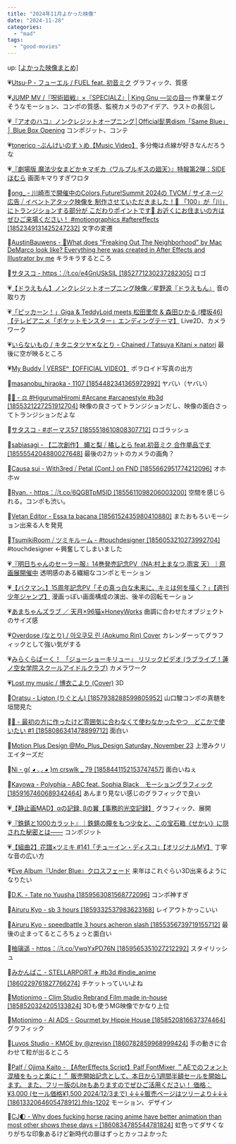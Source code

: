 ```yaml
---
title: "2024年11月よかった映像"
date: "2024-11-28"
categories: 
  - "mad"
tags: 
  - "good-movies"
---
```


<!--more-->

up: [\[よかった映像まとめ\]](/blog/2023-07-21-good-movies)

💗[Utsu-P - フューエル / FUEL feat. 初音ミク](https://youtu.be/n9xeDxXE4Jc) グラフィック、質感

💗[JUMP MV /『呪術廻戦』×『SPECIALZ』| King Gnu ―災の目―](https://youtu.be/ScRGVhBBqM8) 作業量エグそうなモーション、コンポの質感、監視カメラのアイデア、ラストの長回し

💗[『アオのハコ』ノンクレジットオープニング│Official髭男dism「Same Blue」│ Blue Box Opening](https://youtu.be/d0jg9hNHqn8) コンポジット、コンテ

💗[tonerico -ぶんけいのすゝめ【Music Video】](https://youtu.be/js7ihPc69GA) 多分俺は点線が好きなんだろうな

💗[『劇場版 魔法少女まどか☆マギカ〈ワルプルギスの廻天〉』特報第2弾：SIDEほむら](https://youtu.be/cFhiaRoBCZE) 画面キマりすぎワロタ

💙[ong\_ - 川崎市で開催中のColors,Future!Summit 2024の TVCM ⧸ サイネージ広告 ⧸ イベントアタック映像を 制作させていただきました！🌷 「100」が「川」にトランジションする部分が こだわりポイントです🧐 お近くにお住まいの方はぜひご来場ください！ #motiongraphics #aftereffects \[1852349131425247232\]](https://x.com/i/status/1852640038951231525) 文字の変遷

💙[AustinBauwens - 🧻What does “Freaking Out The Neighborhood” by Mac DeMarco look like? Everything here was created in After Effects and Illustrator by me](https://x.com/i/status/1853223410102337975) キラキラするところ

💙[サタスコ - https：⧸⧸t.co⧸e4GnUSkSlL \[1852771230237282305\]](https://x.com/i/status/1853029356727423460) ロゴ

💗[【ドラえもん】ノンクレジットオープニング映像／星野源『ドラえもん』](https://youtu.be/Wt5AhyH6BRE) 音の取り方

💗[「ピッカーン！」Giga &amp; TeddyLoid meets 松田里奈 &amp; 森田ひかる (櫻坂46)【テレビアニメ「ポケットモンスター」エンディングテーマ】](https://youtu.be/eANBF5s-ebY) Live2D、カメラワーク

💗[いらないもの / キタニタツヤ✕なとり - Chained / Tatsuya Kitani × natori](https://youtu.be/iO4YnxDHnig) 最後に空が映るところ

💗[My Buddy | VERSEⁿ【OFFICIAL VIDEO】](https://youtu.be/zCnDD2cVgDQ) ポラロイド写真の出方

💙[masanobu\_hiraoka - 1107 \[1854482341365972992\]](https://x.com/i/status/1854482362115211334) ヤバい（ヤバい）

💙[🍥 - ⚖️ #HigurumaHiromi #Arcane #arcanestyle #b3d \[1855321227251912704\]](https://x.com/i/status/1855322115127263743) 映像の良さってトランジションだし、映像の面白さってトランジションだよな

💙[サタスコ - #ボーマス57 \[1855518610808307712\]](https://x.com/i/status/1855550970341781977) ロゴラッシュ

💙[sabiasagi - 【二次創作】 蠅と梨 ⧸ 橘しとら feat.初音ミク 合作単品です \[1855554204880027648\]](https://x.com/i/status/1855554415148597327) 最後の2カットのカメラの画角？

💙[Causa sui - With3red ⧸ Petal (Cont.) on FND \[1855662951774212096\]](https://x.com/i/status/1855664678887993807) オホホｗ

💙[Ryan. - https：⧸⧸t.co⧸6QGBTpM5ID \[1855611098206003200\]](https://x.com/i/status/1855611123493417106) 空間を感じられる。コンポも渋い。

💙[Vetan Editor - Essa ta bacana \[1856152435980410880\]](https://x.com/i/status/1856152448370381105) またおもろいモーション出来る人を発見

💙[TsumikiRoom ⧸ ツミキルーム - #touchdesigner \[1856053210273992704\]](https://x.com/i/status/1856053497747386551) #touchdesigner ←興奮してしまいました

💗[『明日ちゃんのセーラー服』14巻発売記念PV（NA:村上まなつ,雨宮 天）｜原画展開催中](https://youtu.be/xo_Ofj6wwbQ) 透明感のある繊細なコンポとモーション

💗[【バクマン。】15周年記念PV「その真っ白な未来に、キミは何を描く？」【週刊少年ジャンプ】](https://youtu.be/DwPrNh_ygck) 漫画っぽい画面構成の演出、後半の回転モーション

💗[あまちゃんズラブ ／ 天月×96猫×HoneyWorks](https://youtu.be/9GcJpc2EFCg) 曲調に合わせたオブジェクトのサイズ感

💗[Overdose (なとり) / 아오쿠모 린 (Aokumo Rin) Cover](https://youtu.be/pM8_wnJ7JsE) カレンダーってグラフィックとして強い気がする

💗[みらくらぱーく！ 「ジョーショーキリュー」 リリックビデオ (ラブライブ！蓮ノ空女学院スクールアイドルクラブ)](https://youtu.be/r6lgUO9C3W0) カメラワーク

💗[Lost my music / 博衣こより (Cover)](https://youtu.be/sQ2FIGZMQ9U) 3D

💙[Oratsu - Ligton (りぐとん) \[1857938288599805952\]](https://x.com/i/status/1857938340332318854) 山口駿コンポの真髄を垣間見た

💙[🐙 - 最初の方に作ったけど雰囲気に合わなくて使わなかったやつ　どこかで使いたい #1 \[1858086341478899712\]](https://x.com/i/status/1858086372378313136) 面白い

💙[Motion Plus Design @Mo\_Plus\_Design Saturday, November 23](https://x.com/i/status/1858573570256839013) 上澄みクリエイターズだ

💙[Ni - g{ ◕ ◡ ◕ }m crswlk \_ 79 \[1858441152153747457\]](https://x.com/i/status/1858441319187632302) 面白いねぇ

💙[Kayowa - Polyphia - ABC feat. Sophia Black　モーショングラフィック \[1859167460689342464\]](https://x.com/i/status/1859167481241411856) あんまり見ない感じのグラフィックで良い

💗[【静止画MAD】αの記録, βの翼【事務的光空記録】](https://youtu.be/5e19BlMRBes) グラフィック、展開

💗[『鉄錆と1000カラット』｜鉄錆の瞳をもつ少女と、この宝石箱《せかい》に隠された秘密とは――](https://youtu.be/f0k63zF4ayo) コンポジット

💗[【組曲2】花譜×ツミキ #141「チューイン・ディスコ」【オリジナルMV】](https://youtu.be/mlgqhKr3fFI) 丁寧な音の広い方

💗[Eve Album『Under Blue』クロスフェード](https://youtu.be/4_PntM0VPMg) 来年はこれぐらい3D出来るようになりたい

💙[D.K. - Tate no Yuusha \[1859563081568772096\]](https://x.com/i/status/1859563107867046087) コンポ神すぎ

💙[Airuru Kyo - sb 3 hours \[1859332537983623168\]](https://x.com/i/status/1859332636822601782) レイアウトかっこいい

💙[Airuru Kyo - speedbattle 3 hours acheron slash \[1855356739719155712\]](https://x.com/i/status/1855356839661383839) 最後の止まってるところちょっと面白い

💙[柚璃遥 - https：⧸⧸t.co⧸VwqYxPD76N \[1859565351027212292\]](https://x.com/i/status/1859565551137456204) スタイリッシュ

💙[みかんばこ - STELLARPORT ✈️ #b3d #indie\_anime \[1860229761827766274\]](https://x.com/i/status/1860229835681079315) チケットっていいよね

💙[Motionimo - Clim Studio Rebrand Film made in-house \[1858520324205133824\]](https://x.com/i/status/1860186517144240633) 3Dも使うMG映像でかなり上位

💙[Motionimo - AI ADS - Gourmet by Hippie House \[1858520816637374464\]](https://x.com/i/status/1860548903558320477) グラフィック

💙[Luvos Studio - KMOE by @zrevisn \[1860782859968999424\]](https://x.com/i/status/1860782901517754707) 手の動きに合わせて粒が出るところ

💙[Palf ⧸ Ojima Kaito - 【AfterEffects Script】Palf FontMixer ＂AEでのフォント混植をもっと楽に！＂ 販売開始記念として、本日から1週間半額セールを開始します。 また、フリー版のLiteもありますのでぜひご活用ください！ 価格：¥3,000 (セール価格¥1,500 2024⧸12⧸3まで) ↓↓↓販売ページはツリーより↓↓↓ \[1861332064605478912\].fhls-1202](https://x.com/i/status/1861334084263518359) モーション、デザイン

💙[CJ🌓 - Why does fucking horse racing anime have better animation than most other shows these days 💀 \[1860834785544781824\]](https://x.com/i/status/1860834875781103854) 虹色ってダサくなりがちな印象あるけど新時代の扉はずっとカッコよかった
